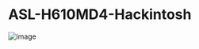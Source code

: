 # ASL-H610MD4-Hackintosh
![image](https://github.com/Z-fly/ASL-H610MD4-Hackintosh/assets/10470892/ca3e1e4d-b7d3-4914-93af-f0a7503161e0)
